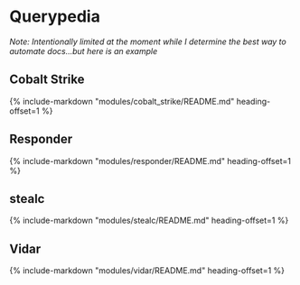 # Querypedia

*Note: Intentionally limited at the moment while I determine the best way to automate docs...but here is an example*

## Cobalt Strike

{%
   include-markdown "modules/cobalt_strike/README.md"
   heading-offset=1
%}

## Responder

{%
   include-markdown "modules/responder/README.md"
   heading-offset=1
%}

## stealc

{%
   include-markdown "modules/stealc/README.md"
   heading-offset=1
%}

## Vidar

{%
   include-markdown "modules/vidar/README.md"
   heading-offset=1
%}
